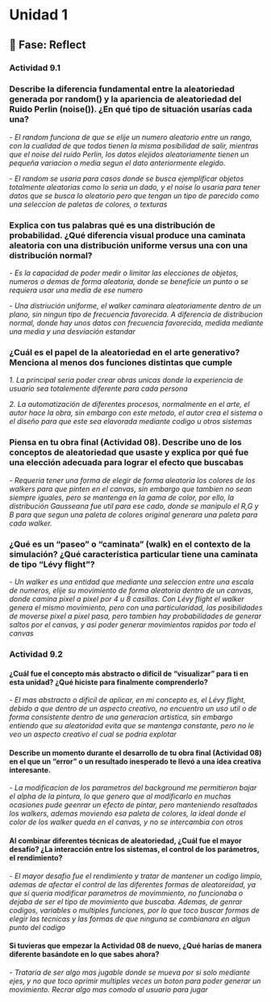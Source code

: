 # Unidad 1
## 🤔 Fase: Reflect

### Actividad 9.1


### Describe la diferencia fundamental entre la aleatoriedad generada por random() y la apariencia de aleatoriedad del Ruido Perlin (noise()). ¿En qué tipo de situación usarías cada una?

*- El random funciona de que se elije un numero aleatorio entre un rango, con la cualidad de que todos tienen la misma posibilidad de salir, mientras que el noise del ruido Perlin, los datos elejidos aleatoriamente tienen un pequeña variacion o media segun el dato anteriormente elegido.*

*- El random se usaria para casos donde se busca ejemplificar objetos totalmente aleatorias como lo seria un dado, y el noise lo usaria para tener datos que se busca lo aleatorio pero que tengan un tipo de parecido como una seleccion de paletas de colores, o texturas*

### Explica con tus palabras qué es una distribución de probabilidad. ¿Qué diferencia visual produce una caminata aleatoria con una distribución uniforme versus una con una distribución normal?

*- Es la capacidad de poder medir o limitar las elecciones de objetos, numeros o demas de forma aleatoria, donde se beneficie un punto o se requiera usar una media de ese numero*

*- Una distriución uniforme, el walker caminara aleatoriamente dentro de un plano, sin ningun tipo de frecuencia favorecida. A diferencia de distribucion normal, donde hay unos datos con frecuencia favorecida, medida mediante una media y una desviación estandar*

### ¿Cuál es el papel de la aleatoriedad en el arte generativo? Menciona al menos dos funciones distintas que cumple

*1. La principal seria poder crear obras unicas donde la experiencia de usuario sea totalemente diferente para cada persona*

*2. La automatización de diferentes procesos, normalmente en el arte, el autor hace la obra, sin embargo con este metodo, el autor crea el sistema o el diseño para que este sea elavorada mediante codigo u otros sistemas*

### Piensa en tu obra final (Actividad 08). Describe uno de los conceptos de aleatoriedad que usaste y explica por qué fue una elección adecuada para lograr el efecto que buscabas

*- Requeria tener una forma de elegir de forma aleatoria los colores de los walkers para que pinten en el canvas, sin embargo que tambien no sean siempre iguales, pero se mantenga en la gama de color, por ello, la distribución Gausseana fue util para ese cado, donde se manipulo el R,G y B para que segun una paleta de colores original generara una paleta para cada walker.*

### ¿Qué es un “paseo” o “caminata” (walk) en el contexto de la simulación? ¿Qué característica particular tiene una caminata de tipo “Lévy flight”?

*- Un walker es una entidad que mediante una seleccion entre una escala de numeros, elije su movimiento de forma aleatoria dentro de un canvas, donde camina pixel a pixel por 4 u 8 casillas. Con Lévy flight el walker genera el mismo movimiento, pero con una particularidad, las posibilidades de moverse pixel a pixel pasa, pero tambien hay probabilidades de generar saltos por el canvas, y asi poder generar movimientos rapidos por todo el canvas*


### Actividad 9.2


#### ¿Cuál fue el concepto más abstracto o difícil de “visualizar” para ti en esta unidad? ¿Qué hiciste para finalmente comprenderlo?

*- El mas abstracto o dificil de aplicar, en mi concepto es, el Lévy flight, debido a que dentro de un aspecto creativo, no encuentro un uso util o de forma consistente dentro de una generacion artistica, sin embargo entiendo que su aleatoridad evita que se mantenga constante, pero no le veo un aspecto creativo el cual se podria explotar*

#### Describe un momento durante el desarrollo de tu obra final (Actividad 08) en el que un “error” o un resultado inesperado te llevó a una idea creativa interesante.

*- La modificacion de los parametros del background me permitieron bajar el alpha de la pintura, lo que genero que al modificarlo en muchas ocasiones pude geenrar un efecto de pintar, pero manteniendo resaltados los walkers, ademas moviendo esa paleta de colores, la ideal donde el color de los walker queda en el canvas, y no se intercambia con otros*

#### Al combinar diferentes técnicas de aleatoriedad, ¿Cuál fue el mayor desafío? ¿La interacción entre los sistemas, el control de los parámetros, el rendimiento?

*- El mayor desafio fue el rendimiento y tratar de mantener un codigo limpio, ademas de afectar el control de las diferentes formas de aleatoreidad, ya que si queria modificar parametros de movimmiento, no funcionaba o dejaba de ser el tipo de movimiento que buscaba. Ademas, de genrar codigos, variables o multiples funciones, por lo que toco buscar formas de elegir las tecnicas y las formas de que ninguna se combianara en algun punto del codigo*

#### Si tuvieras que empezar la Actividad 08 de nuevo, ¿Qué harías de manera diferente basándote en lo que sabes ahora?

*- Trataria de ser algo mas jugable donde se mueva por si solo mediante ejes, y no que toco oprimir multiples veces un boton para poder generar un movimiento. Recrar algo mas comodo al usuario para jugar*


